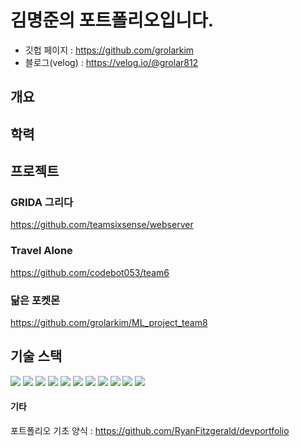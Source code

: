 # 김명준의 포트폴리오입니다.

 - 깃헙 페이지 : https://github.com/grolarkim
 - 블로그(velog) : https://velog.io/@grolar812

## 개요



## 학력



## 프로젝트

### GRIDA 그리다
https://github.com/teamsixsense/webserver

### Travel Alone
https://github.com/codebot053/team6

### 닮은 포켓몬
https://github.com/grolarkim/ML_project_team8

## 기술 스택

<p>
  <img src="https://img.shields.io/badge/python-3776AB?style=for-the-badge&logo=python&logoColor=white"> 
  <img src="https://img.shields.io/badge/django-092E20?style=for-the-badge&logo=django&logoColor=white">
  <img src="https://img.shields.io/badge/html5-E34F26?style=for-the-badge&logo=html5&logoColor=white"> 
  <img src="https://img.shields.io/badge/css-1572B6?style=for-the-badge&logo=css3&logoColor=white"> 
  <img src="https://img.shields.io/badge/javascript-F7DF1E?style=for-the-badge&logo=javascript&logoColor=black"> 
  <img src="https://img.shields.io/badge/jquery-0769AD?style=for-the-badge&logo=jquery&logoColor=white">
  <img src="https://img.shields.io/badge/bootstrap-7952B3?style=for-the-badge&logo=bootstrap&logoColor=white">
  <img src="https://img.shields.io/badge/flask-000000?style=for-the-badge&logo=flask&logoColor=white">
  <img src="https://img.shields.io/badge/mongoDB-47A248?style=for-the-badge&logo=MongoDB&logoColor=white">  
  <img src="https://img.shields.io/badge/github-181717?style=for-the-badge&logo=github&logoColor=white">
  <img src="https://img.shields.io/badge/git-F05032?style=for-the-badge&logo=git&logoColor=white">
</p>



#### 기타 

포트폴리오 기초 양식 : https://github.com/RyanFitzgerald/devportfolio